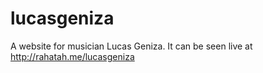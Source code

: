 # lucasgeniza

A website for musician Lucas Geniza. It can be seen live at http://rahatah.me/lucasgeniza